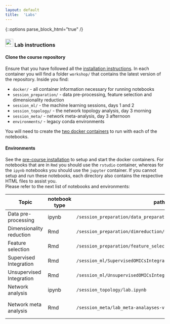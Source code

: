 ```yaml
---
layout: default
title:  'Labs'
---
```

{::options parse_block_html="true" /}

### <img border="0" src="https://www.svgrepo.com/show/7421/computer.svg" width="25" height="25"> Lab instructions

#### Clone the course repository
  
Ensure that you have followed all the [installation instructions](./precourse.html). In each container you will find a folder `workshop/` that contains the latest version of the repository. Inside you find:
- `docker/` - all container information necessary for running notebooks
- `session_preparation/` - data pre-processing, feature selection and dimensionality reduction
- `session_ml/` - the machine learning sessions, days 1 and 2
- `session_topology/` - the network topology analysis, day 3 morning
- `session_meta/` - network meta-analysis, day 3 afternoon
- `environments/` - legacy conda environments

You will need to create the [two docker containers](#containers) to run with each of the notebooks.

#### Environments
See the [pre-course installation](./precourse.md) to setup and start the docker containers. For notebooks that are in `Rmd` you should use the `rstudio` container, whereas for the `ipynb` notebooks you should use the `jupyter` container.  If you cannot setup and run these notebooks, each directory also contains the respective HTML files to assist you.  
Please refer to the next list of notebooks and environments:  

| Topic			  			| notebook type	| path to notebook																	| HTML file 					| container 			|
| --------------------------|---------------|-----------------------------------------------------------------------------------| ------------------------------|---------------------------|
| Data pre-processing 		| ipynb  		| `/session_preparation/data_preparation/preprocessing.ipynb` 						| [html](/session_preparation/data_preparation/preprocessing.html) 						| jupyter 				|
| Dimensionality reduction	| Rmd  			| `/session_preparation/dimreduction/OmicsIntegration_DimensionReduction.Rmd`		| [html](/session_preparation/dimreduction/OmicsIntegration_DimensionReduction.html)	| rstudio			|
| Feature selection			| Rmd  			| `/session_preparation/feature_selection/OmicsIntegration_FeatureSelection.Rmd`	| [html](/session_preparation/feature_selection/OmicsIntegration_FeatureSelection.html)	| rstudio				|
| Supervised Integration 	| Rmd  			| `/session_ml/SupervisedOMICsIntegration/supervised_omics_integr_CLL.Rmd`			| [html](/session_ml/SupervisedOMICsIntegration/supervised_omics_integr_CLL.html)		| rstudio				|
| Unsupervised Integration 	| Rmd  			| `/session_ml/UnsupervisedOMICsIntegration/UnsupervisedOMICsIntegration.Rmd`		| [html](/session_ml/UnsupervisedOMICsIntegration/UnsupervisedOMICsIntegration.html)	| rstudio			|
| Network analysis 			| ipynb  		| `/session_topology/lab.ipynb`														| [html](/session_topology/lab.html)  													| jupyter			|
| Network meta analysis 	| Rmd  			| `/session_meta/lab_meta-analayses-v2.Rmd`											| [html](/session_meta/lab_meta-analayses-v2.html)										| to create from within R 	|


